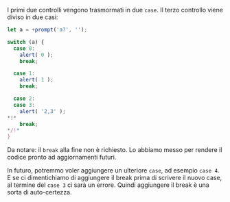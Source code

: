 I primi due controlli vengono trasmormati in due `case`. Il terzo controllo viene diviso in due casi:

```js run
let a = +prompt('a?', '');

switch (a) {
  case 0:
    alert( 0 );
    break;

  case 1:
    alert( 1 );
    break;

  case 2:
  case 3:
    alert( '2,3' );
*!*
    break;
*/!*
}
```

Da notare: il `break` alla fine non è richiesto. Lo abbiamo messo per rendere il codice pronto ad aggiornamenti futuri.

In futuro, potremmo voler aggiungere un ulteriore `case`, ad esempio `case 4`. E se ci dimentichiamo di aggiungere il break prima di scrivere il nuovo case, al termine del `case 3` ci sarà un errore. Quindi aggiungere il break è una sorta di auto-certezza.
